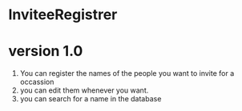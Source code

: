 # InviteeRegistrer

# version 1.0
  
  1. You can register the names of the people you want to invite for a occassion
  2. you can edit them whenever you want.
  3. you can search for a name in the database
